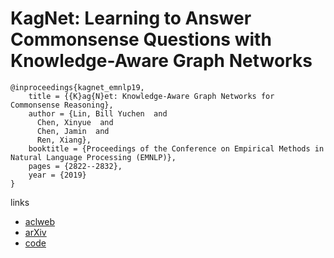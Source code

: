 # KagNet: Learning to Answer Commonsense Questions with Knowledge-Aware Graph Networks

```
@inproceedings{kagnet_emnlp19,
    title = {{K}ag{N}et: Knowledge-Aware Graph Networks for Commonsense Reasoning},
    author = {Lin, Bill Yuchen  and
      Chen, Xinyue  and
      Chen, Jamin  and
      Ren, Xiang},
    booktitle = {Proceedings of the Conference on Empirical Methods in Natural Language Processing (EMNLP)},
    pages = {2822--2832},
    year = {2019}
}
```

links
- [aclweb](https://www.aclweb.org/anthology/D19-1282/)
- [arXiv](https://arxiv.org/abs/1909.02151)
- [code](https://github.com/INK-USC/KagNet)
